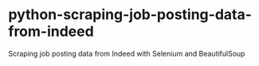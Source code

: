 # python-scraping-job-posting-data-from-indeed
Scraping job posting data from Indeed with Selenium and BeautifulSoup
